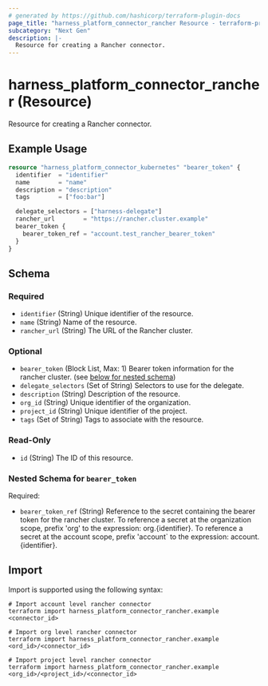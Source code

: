 ```yaml
---
# generated by https://github.com/hashicorp/terraform-plugin-docs
page_title: "harness_platform_connector_rancher Resource - terraform-provider-harness"
subcategory: "Next Gen"
description: |-
  Resource for creating a Rancher connector.
---
```


# harness_platform_connector_rancher (Resource)

Resource for creating a Rancher connector.

## Example Usage

```terraform
resource "harness_platform_connector_kubernetes" "bearer_token" {
  identifier  = "identifier"
  name        = "name"
  description = "description"
  tags        = ["foo:bar"]

  delegate_selectors = ["harness-delegate"]
  rancher_url        = "https://rancher.cluster.example"
  bearer_token {
    bearer_token_ref = "account.test_rancher_bearer_token"
  }
}
```

<!-- schema generated by tfplugindocs -->
## Schema

### Required

- `identifier` (String) Unique identifier of the resource.
- `name` (String) Name of the resource.
- `rancher_url` (String) The URL of the Rancher cluster.

### Optional

- `bearer_token` (Block List, Max: 1) Bearer token information for the rancher cluster. (see [below for nested schema](#nestedblock--bearer_token))
- `delegate_selectors` (Set of String) Selectors to use for the delegate.
- `description` (String) Description of the resource.
- `org_id` (String) Unique identifier of the organization.
- `project_id` (String) Unique identifier of the project.
- `tags` (Set of String) Tags to associate with the resource.

### Read-Only

- `id` (String) The ID of this resource.

<a id="nestedblock--bearer_token"></a>
### Nested Schema for `bearer_token`

Required:

- `bearer_token_ref` (String) Reference to the secret containing the bearer token for the rancher cluster. To reference a secret at the organization scope, prefix 'org' to the expression: org.{identifier}. To reference a secret at the account scope, prefix 'account` to the expression: account.{identifier}.

## Import

Import is supported using the following syntax:

```shell
# Import account level rancher connector 
terraform import harness_platform_connector_rancher.example <connector_id>

# Import org level rancher connector 
terraform import harness_platform_connector_rancher.example <ord_id>/<connector_id>

# Import project level rancher connector 
terraform import harness_platform_connector_rancher.example <org_id>/<project_id>/<connector_id>
```
